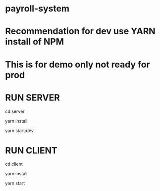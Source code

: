 # payroll-system

# Recommendation for dev use YARN install of NPM

# This is for demo only not ready for prod


# RUN SERVER

cd server

yarn install

yarn start:dev

# RUN CLIENT

cd client

yarn install

yarn start

